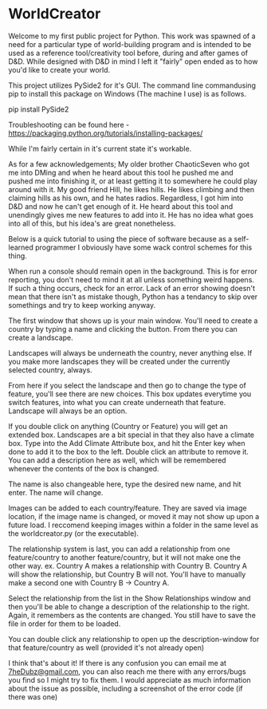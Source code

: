 # WorldCreator
Welcome to my first public project for Python. This work was spawned of a need for a particular type of world-building program and is intended to be used as a reference tool/creativity tool before, during and after games of D&D. While designed with D&D in mind I left it "fairly" open ended as to how you'd like to create your world. 

This project utilizes PySide2 for it's GUI. The command line commandusing pip to install this package on Windows (The machine I use) is as follows.

pip install PySide2

Troubleshooting can be found here - https://packaging.python.org/tutorials/installing-packages/

While I'm fairly certain in it's current state it's workable.

As for a few acknowledgements;
My older brother ChaoticSeven who got me into DMing and when he heard about this tool he pushed me and pushed me into finishing it, or at least getting it to somewhere he could play around with it. 
My good friend Hill, he likes hills. He likes climbing and then claiming hills as his own, and he hates radios. Regardless, I got him into D&D and now he can't get enough of it. He heard about this tool and unendingly gives me new features to add into it. He has no idea what goes into all of this, but his idea's are great nonetheless.

Below is a quick tutorial to using the piece of software because as a self-learned programmer I obviously have some wack control schemes for this thing.

When run a console should remain open in the background. This is for error reporting, you don't need to mind it at all unless something weird happens. If such a thing occurs, check for an error. Lack of an error showing doesn't mean that there isn't as mistake though, Python has a tendancy to skip over somethings and try to keep working anyway. 

The first window that shows up is your main window. You'll need to create a country by typing a name and clicking the button. From there you can create a landscape. 

Landscapes will always be underneath the country, never anything else. If you make more landscapes they will be created under the currently selected country, always. 

From here if you select the landscape and then go to change the type of feature, you'll see there are new choices. This box updates everytime you switch features, into what you can create underneath that feature. Landscape will always be an option. 

If you double click on anything (Country or Feature) you will get an extended box. Landscapes are a bit special in that they also have a climate box. Type into the Add Climate Attribute box, and hit the Enter key when done to add it to the box to the left. Double click an attribute to remove it. You can add a description here as well, which will be remembered whenever the contents of the box is changed. 

The name is also changeable here, type the desired new name, and hit enter. The name will change. 

Images can be added to each country/feature. They are saved via image location, if the image name is changed, or moved it may not show up upon a future load. I reccomend keeping images within a folder in the same level as the worldcreator.py (or the executable).

The relationship system is last, you can add a relationship from one feature/country to another feature/country, but it will not make one the other way. ex. Country A makes a relationship with Country B. Country A will show the relationship, but Country B will not. You'll have to manually make a second one with Country B -> Country A. 

Select the relationship from the list in the Show Relationships window and then you'll be able to change a description of the relationship to the right. Again, it remembers as the contents are changed. You still have to save the file in order for them to be loaded. 

You can double click any relationship to open up the description-window for that feature/country as well (provided it's not already open)

I think that's about it! If there is any confusion you can email me at 7heDubz@gmail.com, you can also reach me there with any errors/bugs you find so I might try to fix them. I would appreciate as much information about the issue as possible, including a screenshot of the error code (if there was one)
